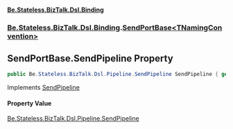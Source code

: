 #### [Be.Stateless.BizTalk.Dsl.Binding](README.md 'README')
### [Be.Stateless.BizTalk.Dsl.Binding](Be.Stateless.BizTalk.Dsl.Binding.md 'Be.Stateless.BizTalk.Dsl.Binding').[SendPortBase&lt;TNamingConvention&gt;](SendPortBase_TNamingConvention_.md 'Be.Stateless.BizTalk.Dsl.Binding.SendPortBase<TNamingConvention>')

## SendPortBase<TNamingConvention>.SendPipeline Property

```csharp
public Be.Stateless.BizTalk.Dsl.Pipeline.SendPipeline SendPipeline { get; set; }
```

Implements [SendPipeline](ISendPort_TNamingConvention_.SendPipeline.md 'Be.Stateless.BizTalk.Dsl.Binding.ISendPort<TNamingConvention>.SendPipeline')

#### Property Value
[Be.Stateless.BizTalk.Dsl.Pipeline.SendPipeline](https://docs.microsoft.com/en-us/dotnet/api/Be.Stateless.BizTalk.Dsl.Pipeline.SendPipeline 'Be.Stateless.BizTalk.Dsl.Pipeline.SendPipeline')
